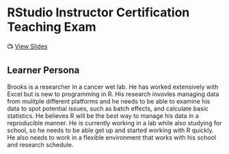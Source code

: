 
# RStudio Instructor Certification Teaching Exam

📺 [View Slides](https://friendly-wozniak-ba74a8.netlify.app/#1)

## Learner Persona

Brooks is a researcher in a cancer wet lab. He has worked extensively
with Excel but is new to programming in R. His research invovles
managing data from mulitple different platforms and he needs to be able
to examine his data to spot potential issues, such as batch effects, and
calculate basic statistics. He believes R will be the best way to manage
his data in a reproducible manner. He is currently working in a lab
while also studying for school, so he needs to be able get up and
started working with R quickly. He also needs to work in a flexible
environment that works with his school and research schedule.
